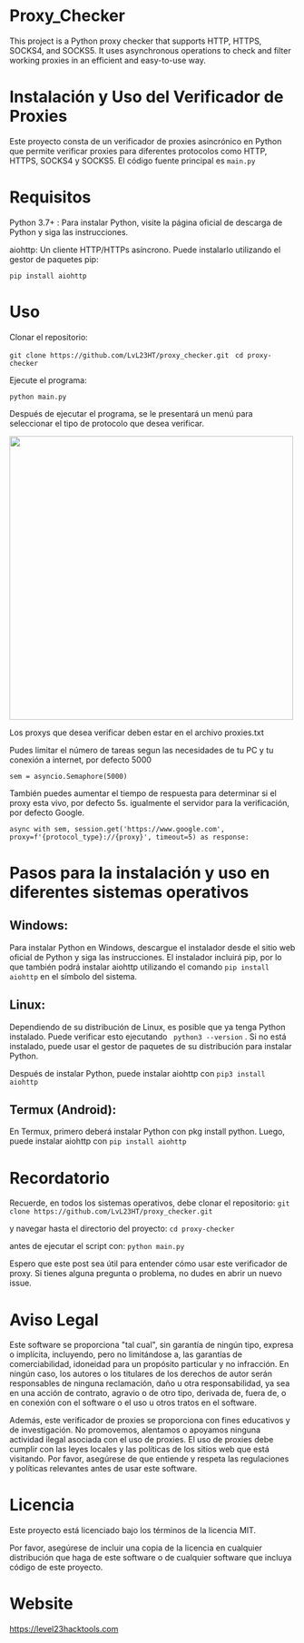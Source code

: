 # Proxy_Checker
This project is a Python proxy checker that supports HTTP, HTTPS, SOCKS4, and SOCKS5.  It uses asynchronous operations to check and filter working proxies in an efficient and easy-to-use way.



# Instalación y Uso del Verificador de Proxies

Este proyecto consta de un verificador de proxies asincrónico en Python que permite verificar proxies para diferentes protocolos como HTTP, HTTPS, SOCKS4 y SOCKS5. El código fuente principal es ```main.py```

# Requisitos

Python 3.7+ : Para instalar Python, visite la página oficial de descarga de Python y siga las instrucciones.

aiohttp: Un cliente HTTP/HTTPs asíncrono. Puede instalarlo utilizando el gestor de paquetes pip:


```pip install aiohttp```

# Uso

Clonar el repositorio:


```git clone https://github.com/LvL23HT/proxy_checker.git ```
``` cd proxy-checker ```

Ejecute el programa:


```python main.py ```

Después de ejecutar el programa, se le presentará un menú para seleccionar el tipo de protocolo que desea verificar.

<img src="https://github.com/LvL23HT/Proxy_Checker/blob/main/screenshot.png" width="500">

Los proxys que desea verificar deben estar en el archivo proxies.txt

Pudes limitar el número de tareas segun las necesidades de tu PC y tu conexión a internet, por defecto 5000

```sem = asyncio.Semaphore(5000)```

También puedes aumentar el tiempo de respuesta para determinar si el proxy esta vivo, por defecto 5s. igualmente el servidor para la verificación, por defecto Google.

```async with sem, session.get('https://www.google.com', proxy=f'{protocol_type}://{proxy}', timeout=5) as response:```

# Pasos para la instalación y uso en diferentes sistemas operativos

## Windows:

Para instalar Python en Windows, descargue el instalador desde el sitio web oficial de Python y siga las instrucciones. El instalador incluirá pip, por lo que también podrá instalar aiohttp utilizando el comando ```pip install aiohttp``` en el símbolo del sistema.

## Linux:

Dependiendo de su distribución de Linux, es posible que ya tenga Python instalado. Puede verificar esto ejecutando ``` python3 --version``` . Si no está instalado, puede usar el gestor de paquetes de su distribución para instalar Python.

Después de instalar Python, puede instalar aiohttp con 
```pip3 install aiohttp```

## Termux (Android):

En Termux, primero deberá instalar Python con pkg install python. Luego, puede instalar aiohttp con ```pip install aiohttp```

# Recordatorio

Recuerde, en todos los sistemas operativos, debe clonar el repositorio:
```git clone https://github.com/LvL23HT/proxy_checker.git```  

y navegar hasta el directorio del proyecto:
```cd proxy-checker```

antes de ejecutar el script con: 
```python main.py```

Espero que este post sea útil para entender cómo usar este verificador de proxy. Si tienes alguna pregunta o problema, no dudes en abrir un nuevo issue.


# Aviso Legal

Este software se proporciona "tal cual", sin garantía de ningún tipo, expresa o implícita, incluyendo, pero no limitándose a, las garantías de comerciabilidad, idoneidad para un propósito particular y no infracción. En ningún caso, los autores o los titulares de los derechos de autor serán responsables de ninguna reclamación, daño u otra responsabilidad, ya sea en una acción de contrato, agravio o de otro tipo, derivada de, fuera de, o en conexión con el software o el uso u otros tratos en el software.

Además, este verificador de proxies se proporciona con fines educativos y de investigación. No promovemos, alentamos o apoyamos ninguna actividad ilegal asociada con el uso de proxies. El uso de proxies debe cumplir con las leyes locales y las políticas de los sitios web que está visitando. Por favor, asegúrese de que entiende y respeta las regulaciones y políticas relevantes antes de usar este software.


# Licencia

Este proyecto está licenciado bajo los términos de la licencia MIT.


Por favor, asegúrese de incluir una copia de la licencia en cualquier distribución que haga de este software o de cualquier software que incluya código de este proyecto.

# Website

https://level23hacktools.com
